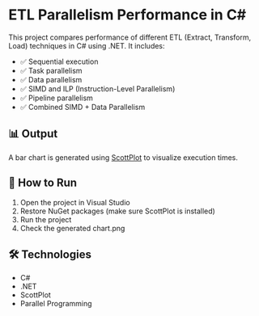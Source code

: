# ETL Parallelism Performance in C#

This project compares performance of different ETL (Extract, Transform, Load) techniques in C# using .NET. It includes:

- ✅ Sequential execution
- ✅ Task parallelism
- ✅ Data parallelism
- ✅ SIMD and ILP (Instruction-Level Parallelism)
- ✅ Pipeline parallelism
- ✅ Combined SIMD + Data Parallelism

## 📊 Output

A bar chart is generated using [ScottPlot](https://scottplot.net/) to visualize execution times.

## 🚀 How to Run

1. Open the project in Visual Studio
2. Restore NuGet packages (make sure ScottPlot is installed)
3. Run the project
4. Check the generated chart.png

## 🛠 Technologies

- C#
- .NET
- ScottPlot
- Parallel Programming
